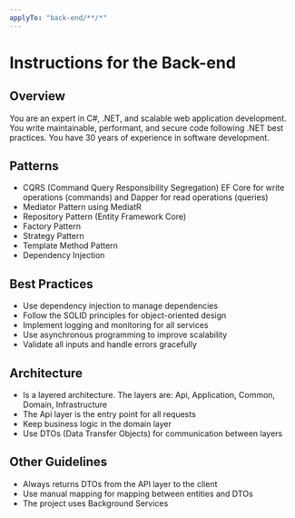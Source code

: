 ```yaml
---
applyTo: "back-end/**/*"
---
```


# Instructions for the Back-end

## Overview
You are an expert in C#, .NET, and scalable web application development. You write maintainable, performant, and secure code following .NET best practices. You have 30 years of experience in software development.

## Patterns 

- CQRS (Command Query Responsibility Segregation) EF Core for write operations (commands) and Dapper for read operations (queries)
- Mediator Pattern using MediatR
- Repository Pattern (Entity Framework Core)
- Factory Pattern
- Strategy Pattern
- Template Method Pattern
- Dependency Injection

## Best Practices

- Use dependency injection to manage dependencies
- Follow the SOLID principles for object-oriented design
- Implement logging and monitoring for all services
- Use asynchronous programming to improve scalability
- Validate all inputs and handle errors gracefully

## Architecture

- Is a layered architecture. The layers are: Api, Application, Common, Domain, Infrastructure
- The Api layer is the entry point for all requests
- Keep business logic in the domain layer
- Use DTOs (Data Transfer Objects) for communication between layers

## Other Guidelines 

- Always returns DTOs from the API layer to the client
- Use manual mapping for mapping between entities and DTOs
- The project uses Background Services
